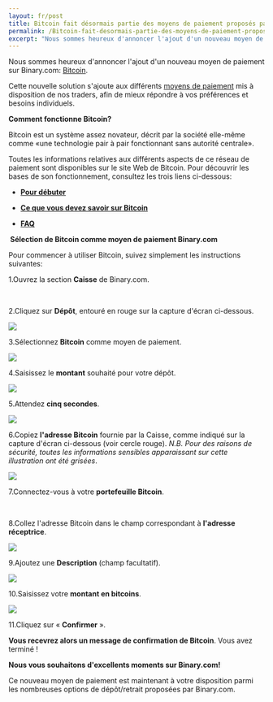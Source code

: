 ```yaml
---
layout: fr/post
title: Bitcoin fait désormais partie des moyens de paiement proposés par Binary.com
permalink: /Bitcoin-fait-desormais-partie-des-moyens-de-paiement-proposes-par-Binarycom/
excerpt: "Nous sommes heureux d'annoncer l'ajout d'un nouveau moyen de paiement sur Binary.com: Bitcoin..."  
---
```



Nous sommes heureux d'annoncer l'ajout d'un nouveau moyen de paiement sur Binary.com: [Bitcoin](https://bitcoin.org/en). 

Cette nouvelle solution s'ajoute aux différents [moyens de paiement](http://bit.ly/1lOK1nY) mis à disposition de nos traders, afin de mieux répondre à vos préférences et besoins individuels.

**Comment fonctionne Bitcoin?**

Bitcoin est un système assez novateur, décrit par la société elle-même comme «une technologie pair à pair fonctionnant sans autorité centrale».

Toutes les informations relatives aux différents aspects de ce réseau de paiement sont disponibles sur le site Web de Bitcoin. Pour découvrir les bases de son fonctionnement, consultez les trois liens ci-dessous:


+ [**Pour débuter**](https://bitcoin.org/fr/debuter)

+ [**Ce que vous devez savoir sur Bitcoin**](https://bitcoin.org/fr/vous-devez-savoir)

+ [**FAQ**](https://bitcoin.org/fr/faq)


** Sélection de Bitcoin comme moyen de paiement Binary.com**

Pour commencer à utiliser Bitcoin, suivez simplement les instructions suivantes:

1.Ouvrez la section **Caisse** de Binary.com.

<br>

2.Cliquez sur **Dépôt**, entouré en rouge sur la capture d'écran ci-dessous.

![](/images/Picture1.png)

3.Sélectionnez **Bitcoin** comme moyen de paiement.

![](/images/Picture2.png)

4.Saisissez le **montant** souhaité pour votre dépôt.

![](/images/Picture3.png)

5.Attendez **cinq secondes**.

![](/images/Picture4.png)

6.Copiez **l'adresse Bitcoin** fournie par la Caisse, comme indiqué sur la capture d'écran ci-dessous (voir cercle rouge). *N.B. Pour des raisons de sécurité, toutes les informations sensibles apparaissant sur cette illustration ont été grisées*.

![](/images/Picture5.png)

7.Connectez-vous à votre **portefeuille Bitcoin**.

<br>

8.Collez l'adresse Bitcoin dans le champ correspondant à **l'adresse réceptrice**.

![](/images/Picture6.png)

9.Ajoutez une **Description** (champ facultatif).

![](/images/Picture7.png)

10.Saisissez votre **montant en bitcoins**.

![](/images/Picture8.png)

11.Cliquez sur « **Confirmer** ».

**Vous recevrez alors un message de confirmation de Bitcoin**. Vous avez terminé !

**Nous vous souhaitons d'excellents moments sur Binary.com!**

Ce nouveau moyen de paiement est maintenant à votre disposition parmi les nombreuses options de dépôt/retrait proposées par Binary.com.








